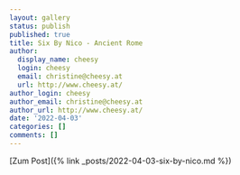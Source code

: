 ```yaml
---
layout: gallery
status: publish
published: true
title: Six By Nico - Ancient Rome
author:
  display_name: cheesy
  login: cheesy
  email: christine@cheesy.at
  url: http://www.cheesy.at/
author_login: cheesy
author_email: christine@cheesy.at
author_url: http://www.cheesy.at/
date: '2022-04-03'
categories: []
comments: []
---
```

[Zum Post]({% link _posts/2022-04-03-six-by-nico.md %})